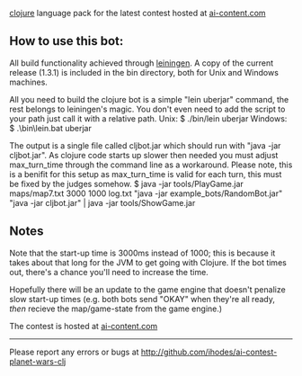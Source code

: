 [clojure](http://clojure.org) language pack for the latest contest hosted at [ai-content.com](http://ai-contest.com)

## How to use this bot:

All build functionality achieved through [leiningen](http://github.com/technomancy/leiningen). A copy of the current release (1.3.1) is included in the bin directory, both for Unix and Windows machines.

All you need to build the clojure bot is a simple "lein uberjar" command, the rest belongs to leiningen's magic. You don't even need to add the script to your path just call it with a relative path.
Unix:
    $ ./bin/lein uberjar
Windows:
    $ .\bin\lein.bat uberjar

The output is a single file called cljbot.jar which should run with "java -jar cljbot.jar". As clojure code starts up slower then needed you must adjust max_turn_time through the command line as a workaround. Please note, this is a benifit for this setup as max_turn_time is valid for each turn, this must be fixed by the judges somehow.
    $ java -jar tools/PlayGame.jar maps/map7.txt 3000 1000 log.txt "java -jar example_bots/RandomBot.jar" "java -jar cljbot.jar" | java -jar tools/ShowGame.jar

## Notes

Note that the start-up time is 3000ms instead of 1000; this is because
it takes about that long for the JVM to get going with Clojure. If the
bot times out, there's a chance you'll need to increase the time. 

Hopefully there will be an update to the game engine that doesn't penalize slow start-up times (e.g. both bots send "OKAY" when they're all ready, *then* recieve the map/game-state from the game engine.)

The contest is hosted at [ai-content.com](http://ai-contest.com)

* * *

Please report any errors or bugs at http://github.com/ihodes/ai-contest-planet-wars-clj
